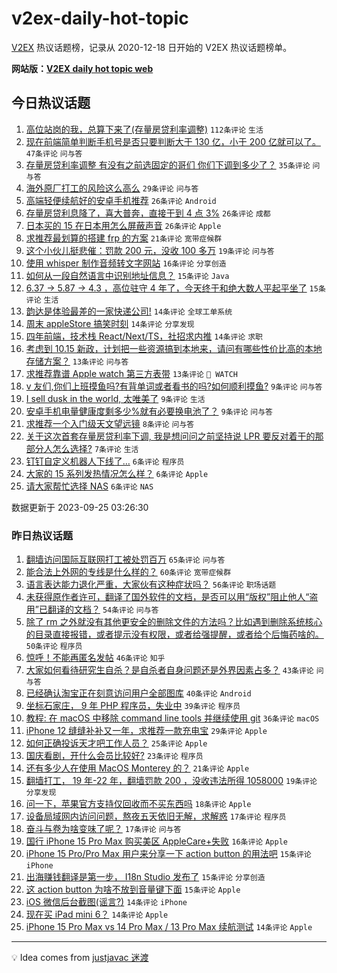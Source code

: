 # v2ex-daily-hot-topic

[V2EX](https://www.v2ex.com/) 热议话题榜，记录从 2020-12-18 日开始的 V2EX 热议话题榜单。

**网站版：[V2EX daily hot topic web](https://boojack.github.io/v2ex-daily-hot-topic-web/)**

## 今日热议话题

<!-- TODAY BEGIN -->

1. [高位站岗的我，总算下来了(存量房贷利率调整)](https://www.v2ex.com/t/976790) `112条评论` `生活`
1. [现在前端简单判断手机号是否只要判断大于 130 亿，小于 200 亿就可以了。](https://www.v2ex.com/t/976806) `47条评论` `问与答`
1. [存量房贷利率调整 有没有之前选固定的哥们 你们下调到多少了？](https://www.v2ex.com/t/976802) `35条评论` `问与答`
1. [海外原厂打工的风险这么高么](https://www.v2ex.com/t/976822) `29条评论` `问与答`
1. [高端轻便续航好的安卓手机推荐](https://www.v2ex.com/t/976855) `26条评论` `Android`
1. [存量房贷利息降了，喜大普奔，直接干到 4 点 3%](https://www.v2ex.com/t/976807) `26条评论` `成都`
1. [日本买的 15 在日本用怎么屏蔽声音](https://www.v2ex.com/t/976797) `26条评论` `Apple`
1. [求推荐最划算的搭建 frp 的方案](https://www.v2ex.com/t/976824) `21条评论` `宽带症候群`
1. [这个小伙儿挺悲催：罚款 200 元，没收 100 多万](https://www.v2ex.com/t/976835) `19条评论` `问与答`
1. [使用 whisper 制作音频转文字网站](https://www.v2ex.com/t/976799) `16条评论` `分享创造`
1. [如何从一段自然语言中识别地址信息？](https://www.v2ex.com/t/976864) `15条评论` `Java`
1. [6.37 -> 5.87 -> 4.3 ，高位驻守 4 年了，今天终于和绝大数人平起平坐了](https://www.v2ex.com/t/976801) `15条评论` `生活`
1. [韵达是体验最差的一家快递公司!](https://www.v2ex.com/t/976859) `14条评论` `全球工单系统`
1. [周末 appleStore 搞笑时刻](https://www.v2ex.com/t/976823) `14条评论` `分享发现`
1. [四年前端，技术栈 React/Next/TS，社招求内推](https://www.v2ex.com/t/976789) `14条评论` `求职`
1. [考虑到 10.15 新政，计划把一些资源搞到本地来，请问有哪些性价比高的本地存储方案？](https://www.v2ex.com/t/976841) `13条评论` `问与答`
1. [求推荐靠谱 Apple watch 第三方表带](https://www.v2ex.com/t/976798) `13条评论` ` WATCH`
1. [v 友们,你们上班摸鱼吗?有背单词或者看书的吗?如何顺利摸鱼?](https://www.v2ex.com/t/976816) `9条评论` `问与答`
1. [I sell dusk in the world, 太唯美了](https://www.v2ex.com/t/976796) `9条评论` `生活`
1. [安卓手机电量健康度剩多少%就有必要换电池了？](https://www.v2ex.com/t/976794) `9条评论` `问与答`
1. [求推荐一个入门级天文望远镜](https://www.v2ex.com/t/976817) `8条评论` `问与答`
1. [关于这次首套存量房贷利率下调, 我是想问问之前坚持说 LPR 要反对着干的那部分人怎么选择?](https://www.v2ex.com/t/976863) `7条评论` `生活`
1. [钉钉自定义机器人下线了…](https://www.v2ex.com/t/976868) `6条评论` `程序员`
1. [大家的 15 系列发热情况怎么样？](https://www.v2ex.com/t/976840) `6条评论` `Apple`
1. [请大家帮忙选择 NAS](https://www.v2ex.com/t/976792) `6条评论` `NAS`

数据更新于 2023-09-25 03:26:30

<!-- TODAY END -->

### 昨日热议话题

<!-- YESTERDAY BEGIN -->

1. [翻墙访问国际互联网打工被处罚百万](https://www.v2ex.com/t/976670) `65条评论` `问与答`
1. [能合法上外网的专线是什么样的？](https://www.v2ex.com/t/976763) `60条评论` `宽带症候群`
1. [语言表达能力退化严重，大家伙有这种症状吗？](https://www.v2ex.com/t/976621) `56条评论` `职场话题`
1. [未获得原作者许可，翻译了国外软件的文档，是否可以用“版权”阻止他人“盗用”已翻译的文档？](https://www.v2ex.com/t/976625) `54条评论` `问与答`
1. [除了 rm 之外就没有其他更安全的删除文件的方法吗？比如遇到删除系统核心的目录直接报错，或者提示没有权限，或者给强提醒，或者给个后悔药啥的。](https://www.v2ex.com/t/976664) `50条评论` `程序员`
1. [惊呼！不能再匿名发帖](https://www.v2ex.com/t/976653) `46条评论` `知乎`
1. [大家如何看待研究生自杀？是自杀者自身问题还是外界因素占多？](https://www.v2ex.com/t/976632) `43条评论` `问与答`
1. [已经确认淘宝正在刻意访问用户全部图库](https://www.v2ex.com/t/976743) `40条评论` `Android`
1. [坐标石家庄， 9 年 PHP 程序员，失业中](https://www.v2ex.com/t/976691) `39条评论` `程序员`
1. [教程: 在 macOS 中移除 command line tools 并继续使用 git](https://www.v2ex.com/t/976656) `36条评论` `macOS`
1. [iPhone 12 缝缝补补又一年，求推荐一款充电宝](https://www.v2ex.com/t/976599) `29条评论` `Apple`
1. [如何正确投诉天才吧工作人员？](https://www.v2ex.com/t/976738) `25条评论` `Apple`
1. [国庆看剧，开什么会员比较好?](https://www.v2ex.com/t/976751) `23条评论` `程序员`
1. [还有多少人在使用 MacOS Monterey 的？](https://www.v2ex.com/t/976726) `21条评论` `Apple`
1. [翻墙打工， 19 年-22 年，翻墙罚款 200 ，没收违法所得 1058000](https://www.v2ex.com/t/976741) `19条评论` `分享发现`
1. [问一下，苹果官方支持仅回收而不买东西吗](https://www.v2ex.com/t/976709) `18条评论` `Apple`
1. [设备局域网内访问问题，熬夜五天依旧无解，求解惑](https://www.v2ex.com/t/976697) `17条评论` `程序员`
1. [奋斗与卷为啥变味了呢？](https://www.v2ex.com/t/976649) `17条评论` `问与答`
1. [国行 iPhone 15 Pro Max 购买美区 AppleCare+失败](https://www.v2ex.com/t/976760) `16条评论` `Apple`
1. [iPhone 15 Pro/Pro Max 用户来分享一下 action button 的用法吧](https://www.v2ex.com/t/976669) `15条评论` `iPhone`
1. [出海赚钱翻译是第一步， I18n Studio 发布了](https://www.v2ex.com/t/976619) `15条评论` `分享创造`
1. [这 action button 为啥不放到音量键下面](https://www.v2ex.com/t/976607) `15条评论` `Apple`
1. [iOS 微信后台截图(谣言?)](https://www.v2ex.com/t/976716) `14条评论` `iPhone`
1. [现在买 iPad mini 6？](https://www.v2ex.com/t/976671) `14条评论` `Apple`
1. [iPhone 15 Pro Max vs 14 Pro Max / 13 Pro Max 续航测试](https://www.v2ex.com/t/976640) `14条评论` `Apple`

<!-- YESTERDAY END -->

---

💡 Idea comes from [justjavac 迷渡](https://github.com/justjavac/)

